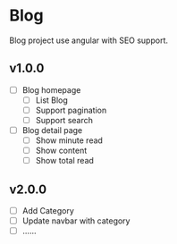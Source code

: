 # Blog

Blog project use angular with SEO support.

## v1.0.0
- [ ] Blog homepage
  - [ ] List Blog
  - [ ] Support pagination
  - [ ] Support search
- [ ] Blog detail page
  - [ ] Show minute read
  - [ ] Show content
  - [ ] Show total read

## v2.0.0
- [ ] Add Category
- [ ] Update navbar with category
- [ ] ......
